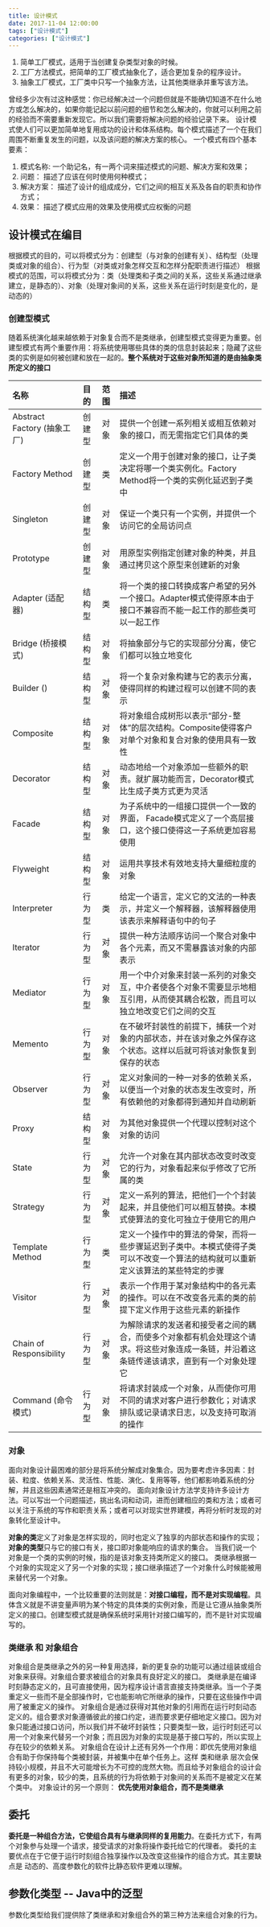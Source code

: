 ```yaml
---
title: 设计模式
date: 2017-11-04 12:00:00
tags: ["设计模式"]
categories: ["设计模式"]
---
```


1. 简单工厂模式，适用于当创建复杂类型对象的时候。
2. 工厂方法模式，把简单的工厂模式抽象化了，适合更加复杂的程序设计。
3. 抽象工厂模式，工厂类中只写一个抽象方法，让其他类继承并重写该方法。

曾经多少次有过这种感觉：你已经解决过一个问题但就是不能确切知道不在什么地方或怎么解决的，如果你能记起以前问题的细节和怎么解决的，你就可以利用之前的经验而不需要重新发现它。所以我们需要将解决问题的经验记录下来。
设计模式使人们可以更加简单地复用成功的设计和体系结构。每个模式描述了一个在我们周围不断重复发生的问题，以及该问题的解决方案的核心。
一个模式有四个基本要素：

1. 模式名称: 一个助记名，有一两个词来描述模式的问题、解决方案和效果；
2. 问题： 描述了应该在何时使用何种模式；
3. 解决方案： 描述了设计的组成成分，它们之间的相互关系及各自的职责和协作方式；
4. 效果： 描述了模式应用的效果及使用模式应权衡的问题

## 设计模式在编目

根据模式的目的，可以将模式分为：创建型（与对象的创建有关）、结构型（处理类或对象的组合）、行为型（对类或对象怎样交互和怎样分配职责进行描述）
根据模式的范围，可以将模式分为：类（处理类和子类之间的关系，这些关系通过继承建立，是静态的）、对象（处理对象间的关系，这些关系在运行时刻是变化的，是动态的）

### 创建型模式
随着系统演化越来越依赖于对象复合而不是类继承，创建型模式变得更为重要。创建型模式有两个重要作用：将系统使用哪些具体的类的信息封装起来；隐藏了这些类的实例是如何被创建和放在一起的。**整个系统对于这些对象所知道的是由抽象类所定义的接口**

名称  | 目的 | 范围 | 描述 
:-----|:----|:----|:----
Abstract Factory (抽象工厂)| 创建型 | 对象 | 提供一个创建一系列相关或相互依赖对象的接口，而无需指定它们具体的类
Factory Method| 创建型 | 类| 定义一个用于创建对象的接口，让子类决定将哪一个类实例化。Factory Method将一个类的实例化延迟到子类中
Singleton | 创建型 | 对象 | 保证一个类只有一个实例，并提供一个访问它的全局访问点
Prototype| 创建型 | 对象 | 用原型实例指定创建对象的种类，并且通过拷贝这个原型来创建新的对象
Adapter (适配器)        | 结构型 | 类 |  将一个类的接口转换成客户希望的另外一个接口。Adapter模式使得原本由于接口不兼容而不能一起工作的那些类可以一起工作
Bridge (桥接模式)       | 结构型 | 对象| 将抽象部分与它的实现部分分离，使它们都可以独立地变化
Builder ()            | 结构型 | 对象 |将一个复杂对象构建与它的表示分离，使得同样的构建过程可以创建不同的表示
Composite            | 结构型 | 对象|将对象组合成树形以表示“部分-整体”的层次结构。Composite使得客户对单个对象和复合对象的使用具有一致性
Decorator           | 结构型 | 对象 | 动态地给一个对象添加一些额外的职责。就扩展功能而言，Decorator模式比生成子类方式更为灵活
Facade        | 结构型 | 对象 | 为子系统中的一组接口提供一个一致的界面， Facade模式定义了一个高层接口，这个接口使得这一子系统更加容易使用
Flyweight   | 结构型 | 对象 | 运用共享技术有效地支持大量细粒度的对象
Interpreter | 行为型 | 类| 给定一个语言，定义它的文法的一种表示，并定义一个解释器，该解释器使用该表示来解释语句中的句子
Iterator    | 行为型 | 对象 | 提供一种方法顺序访问一个聚合对象中各个元素，而又不需暴露该对象的内部表示
Mediator  | 行为型 | 对象 | 用一个中介对象来封装一系列的对象交互，中介者使各个对象不需要显示地相互引用，从而使其耦合松散，而且可以独立地改变它们之间的交互
Memento   | 行为型 | 对象 | 在不破坏封装性的前提下，捕获一个对象的内部状态，并在该对象之外保存这个状态。这样以后就可将该对象恢复到保存的状态
Observer  | 行为型 | 对象 | 定义对象间的一种一对多的依赖关系，以便当一个对象的状态发生改变时，所有依赖他的对象都得到通知并自动刷新
Proxy     | 结构型 | 对象 | 为其他对象提供一个代理以控制对这个对象的访问
State     | 行为型 | 对象 | 允许一个对象在其内部状态改变时改变它的行为，对象看起来似乎修改了它所属的类
Strategy  | 行为型 | 对象 | 定义一系列的算法，把他们一个个封装起来，并且使他们可以相互替换。本模式使算法的变化可独立于使用它的用户
Template Method | 行为型 | 类 | 定义一个操作中的算法的骨架，而将一些步骤延迟到子类中。本模式使得子类可以不改变一个算法的结构就可以重新定义该算法的某些特定的步骤
Visitor | 行为型 | 对象 | 表示一个作用于某对象结构中的各元素的操作。可以在不改变各元素的类的前提下定义作用于这些元素的新操作
Chain of Responsibility  | 行为型| 对象 | 为解除请求的发送者和接受者之间的耦合，而使多个对象都有机会处理这个请求。将这些对象连成一条链，并沿着这条链传递该请求，直到有一个对象处理它
Command (命令模式)    |  行为型| 对象 | 将请求封装成一个对象，从而使你可用不同的请求对客户进行参数化；对请求排队或记录请求日志，以及支持可取消的操作

### 对象
面向对象设计最困难的部分是将系统分解成对象集合。因为要考虑许多因素：封装、粒度、依赖关系、灵活性、性能、演化、复用等等，他们都影响着系统的分解，并且这些因素通常还是相互冲突的。
面向对象设计方法学支持许多设计方法。可以写出一个问题描述，挑出名词和动词，进而创建相应的类和方法；或者可以关注于系统的写作和职责关系；或者可以对现实世界建模，再将分析时发现的对象转化至设计中。

**对象的类**定义了对象是怎样实现的，同时也定义了独享的内部状态和操作的实现；
**对象的类型**只与它的接口有关，接口即对象能响应的请求的集合。
当我们说一个对象是一个类的实例的时候，指的是该对象支持类所定义的接口。
类继承根据一个对象的实现定义了另一个对象的实现；接口继承描述了一个对象什么时候能被用来替代另一个对象。

面向对象编程中，一个比较重要的法则就是：**对接口编程，而不是对实现编程**。具体含义就是不讲变量声明为某个特定的具体类的实例对象，而是让它遵从抽象类所定义的接口。创建型模式就是确保系统时采用针对接口编写的，而不是针对实现编写的。

### 类继承 和 对象组合
对象组合是类继承之外的另一种复用选择，新的更复杂的功能可以通过组装或组合对象来获得。对象组合要求被组合的对象具有良好定义的接口。
类继承是在编译时刻静态定义的，且可直接使用，因为程序设计语言直接支持类继承。当一个子类重定义一些而不是全部操作时，它也能影响它所继承的操作，只要在这些操作中调用了被重定义的操作。
对象组合是通过获得对其他对象的引用而在运行时刻动态定义的。组合要求对象遵循彼此的接口约定，进而要求更仔细地定义接口。因为对象只能通过接口访问，所以我们并不破坏封装性；只要类型一致，运行时刻还可以用一个对象来代替另一个对象；而且因为对象的实现是基于接口写的，所以实现上存在较少的依赖关系。
对象组合在设计上还有另外一个作用：即优先使用对象组合有助于你保持每个类被封装，并被集中在单个任务上。这样 类和继承 层次会保持较小规模，并且不大可能增长为不可控的庞然大物。而且给予对象组合的设计会有更多的对象，较少的类，且系统的行为将依赖于对象间的关系而不是被定义在某个类中。
对象设计的另一个原则： **优先使用对象组合，而不是类继承**

## 委托
**委托是一种组合方法，它使组合具有与继承同样的复用能力**。在委托方式下，有两个对象参与处理一个请求，接受请求的对象将操作委托给它的代理者。
委托的主要优点在于它便于运行时刻组合独享操作以及改变这些操作的组合方式。其主要缺点是 动态的、高度参数化的软件比静态软件更难以理解。

## 参数化类型 -- Java中的泛型
参数化类型给我们提供除了类继承和对象组合外的第三种方法来组合对象的行为。

